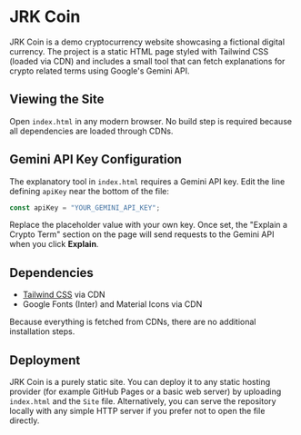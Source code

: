 # JRK Coin

JRK Coin is a demo cryptocurrency website showcasing a fictional digital currency. The project is a static HTML page styled with Tailwind CSS (loaded via CDN) and includes a small tool that can fetch explanations for crypto related terms using Google's Gemini API.

## Viewing the Site

Open `index.html` in any modern browser. No build step is required because all dependencies are loaded through CDNs.

## Gemini API Key Configuration

The explanatory tool in `index.html` requires a Gemini API key. Edit the line defining `apiKey` near the bottom of the file:

```javascript
const apiKey = "YOUR_GEMINI_API_KEY";
```

Replace the placeholder value with your own key. Once set, the "Explain a Crypto Term" section on the page will send requests to the Gemini API when you click **Explain**.

## Dependencies

- [Tailwind CSS](https://tailwindcss.com) via CDN
- Google Fonts (Inter) and Material Icons via CDN

Because everything is fetched from CDNs, there are no additional installation steps.

## Deployment

JRK Coin is a purely static site. You can deploy it to any static hosting provider (for example GitHub Pages or a basic web server) by uploading `index.html` and the `Site` file. Alternatively, you can serve the repository locally with any simple HTTP server if you prefer not to open the file directly.

